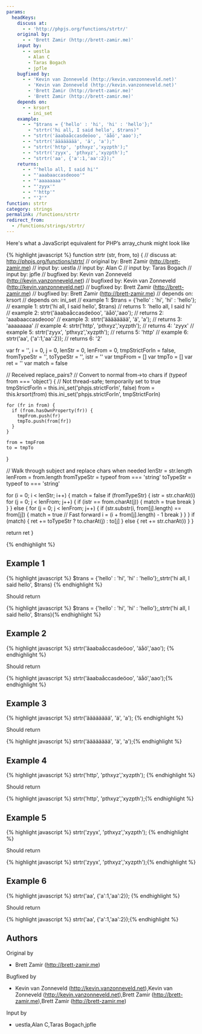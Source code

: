 ```yaml
---
params:
  headKeys:
    discuss at:
      - - 'http://phpjs.org/functions/strtr/'
    original by:
      - - 'Brett Zamir (http://brett-zamir.me)'
    input by:
      - - uestla
        - Alan C
        - Taras Bogach
        - jpfle
    bugfixed by:
      - - 'Kevin van Zonneveld (http://kevin.vanzonneveld.net)'
        - 'Kevin van Zonneveld (http://kevin.vanzonneveld.net)'
        - 'Brett Zamir (http://brett-zamir.me)'
        - 'Brett Zamir (http://brett-zamir.me)'
    depends on:
      - - krsort
        - ini_set
    example:
      - - "$trans = {'hello' : 'hi', 'hi' : 'hello'};"
        - "strtr('hi all, I said hello', $trans)"
      - - "strtr('äaabaåccasdeöoo', 'äåö','aao');"
      - - "strtr('ääääääää', 'ä', 'a');"
      - - "strtr('http', 'pthxyz','xyzpth');"
      - - "strtr('zyyx', 'pthxyz','xyzpth');"
      - - "strtr('aa', {'a':1,'aa':2});"
    returns:
      - - "'hello all, I said hi'"
      - - "'aaabaaccasdeooo'"
      - - "'aaaaaaaa'"
      - - "'zyyx'"
      - - "'http'"
      - - "'2'"
function: strtr
category: strings
permalink: /functions/strtr
redirect_from:
  - /functions/strings/strtr/
---
```


<!-- WARNING! This file is auto generated by `npm run web:inject`, do not edit by hand -->

Here's what a JavaScript equivalent for PHP’s array_chunk might look like

{% highlight javascript %}
function strtr (str, from, to) {
  //  discuss at: http://phpjs.org/functions/strtr/
  // original by: Brett Zamir (http://brett-zamir.me)
  //    input by: uestla
  //    input by: Alan C
  //    input by: Taras Bogach
  //    input by: jpfle
  // bugfixed by: Kevin van Zonneveld (http://kevin.vanzonneveld.net)
  // bugfixed by: Kevin van Zonneveld (http://kevin.vanzonneveld.net)
  // bugfixed by: Brett Zamir (http://brett-zamir.me)
  // bugfixed by: Brett Zamir (http://brett-zamir.me)
  //  depends on: krsort
  //  depends on: ini_set
  //   example 1: $trans = {'hello' : 'hi', 'hi' : 'hello'};
  //   example 1: strtr('hi all, I said hello', $trans)
  //   returns 1: 'hello all, I said hi'
  //   example 2: strtr('äaabaåccasdeöoo', 'äåö','aao');
  //   returns 2: 'aaabaaccasdeooo'
  //   example 3: strtr('ääääääää', 'ä', 'a');
  //   returns 3: 'aaaaaaaa'
  //   example 4: strtr('http', 'pthxyz','xyzpth');
  //   returns 4: 'zyyx'
  //   example 5: strtr('zyyx', 'pthxyz','xyzpth');
  //   returns 5: 'http'
  //   example 6: strtr('aa', {'a':1,'aa':2});
  //   returns 6: '2'

  var fr = '',
    i = 0,
    j = 0,
    lenStr = 0,
    lenFrom = 0,
    tmpStrictForIn = false,
    fromTypeStr = '',
    toTypeStr = '',
    istr = ''
  var tmpFrom = []
  var tmpTo = []
  var ret = ''
  var match = false

  // Received replace_pairs?
  // Convert to normal from->to chars
  if (typeof from === 'object') {
    // Not thread-safe; temporarily set to true
    tmpStrictForIn = this.ini_set('phpjs.strictForIn', false)
    from = this.krsort(from)
    this.ini_set('phpjs.strictForIn', tmpStrictForIn)

    for (fr in from) {
      if (from.hasOwnProperty(fr)) {
        tmpFrom.push(fr)
        tmpTo.push(from[fr])
      }
    }

    from = tmpFrom
    to = tmpTo
  }

  // Walk through subject and replace chars when needed
  lenStr = str.length
  lenFrom = from.length
  fromTypeStr = typeof from === 'string'
  toTypeStr = typeof to === 'string'

  for (i = 0; i < lenStr; i++) {
    match = false
    if (fromTypeStr) {
      istr = str.charAt(i)
      for (j = 0; j < lenFrom; j++) {
        if (istr == from.charAt(j)) {
          match = true
          break
        }
      }
    } else {
      for (j = 0; j < lenFrom; j++) {
        if (str.substr(i, from[j].length) == from[j]) {
          match = true
          // Fast forward
          i = (i + from[j].length) - 1
          break
        }
      }
    }
    if (match) {
      ret += toTypeStr ? to.charAt(j) : to[j]
    } else {
      ret += str.charAt(i)
    }
  }

  return ret
}

{% endhighlight %}

## Example 1

{% highlight javascript %}
$trans = {'hello' : 'hi', 'hi' : 'hello'};,strtr('hi all, I said hello', $trans)
{% endhighlight %}

Should return

{% highlight javascript %}
$trans = {'hello' : 'hi', 'hi' : 'hello'};,strtr('hi all, I said hello', $trans){% endhighlight %}

## Example 2

{% highlight javascript %}
strtr('äaabaåccasdeöoo', 'äåö','aao');
{% endhighlight %}

Should return

{% highlight javascript %}
strtr('äaabaåccasdeöoo', 'äåö','aao');{% endhighlight %}

## Example 3

{% highlight javascript %}
strtr('ääääääää', 'ä', 'a');
{% endhighlight %}

Should return

{% highlight javascript %}
strtr('ääääääää', 'ä', 'a');{% endhighlight %}

## Example 4

{% highlight javascript %}
strtr('http', 'pthxyz','xyzpth');
{% endhighlight %}

Should return

{% highlight javascript %}
strtr('http', 'pthxyz','xyzpth');{% endhighlight %}

## Example 5

{% highlight javascript %}
strtr('zyyx', 'pthxyz','xyzpth');
{% endhighlight %}

Should return

{% highlight javascript %}
strtr('zyyx', 'pthxyz','xyzpth');{% endhighlight %}

## Example 6

{% highlight javascript %}
strtr('aa', {'a':1,'aa':2});
{% endhighlight %}

Should return

{% highlight javascript %}
strtr('aa', {'a':1,'aa':2});{% endhighlight %}


## Authors


Original by

- Brett Zamir (http://brett-zamir.me)


Bugfixed by

- Kevin van Zonneveld (http://kevin.vanzonneveld.net),Kevin van Zonneveld (http://kevin.vanzonneveld.net),Brett Zamir (http://brett-zamir.me),Brett Zamir (http://brett-zamir.me)


Input by

- uestla,Alan C,Taras Bogach,jpfle

